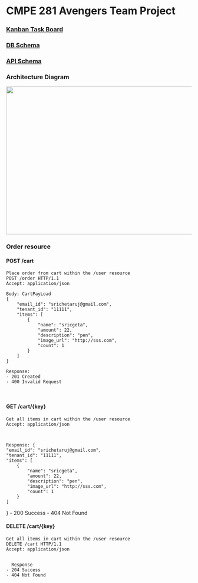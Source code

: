 # CMPE 281 Avengers Team Project


### [Kanban Task Board](https://github.com/nguyensjsu/fa18-281-avengers/projects/1)

### [DB Schema](https://github.com/nguyensjsu/fa18-281-avengers/blob/master/Backend/DB%20Schema.md)

### [API Schema](https://github.com/nguyensjsu/fa18-281-avengers/blob/master/Backend/API%20Schema.md)


### Architecture Diagram
<img src="https://github.com/nguyensjsu/fa18-281-avengers/blob/master/Architecture_BurgerOrderSytem.png" width="600" height="400" />




### Order resource

####    POST /cart
    Place order from cart within the /user resource
    POST /order HTTP/1.1
    Accept: application/json
    
    Body: CartPayLoad
    {
        "email_id": "srichetaruj@gmail.com",
        "tenant_id": "11111",
        "items": [
            {
                "name": "sricgeta",
                "amount": 22,
                "description": "pen",
                "image_url": "http://sss.com",
                "count": 1
            }
        ]
    }
    
    Response:
    - 201 Created
    - 400 Invalid Request
    
</br>


####    GET /cart/{key}
    Get all items in cart within the /user resource
    Accept: application/json
    

    
    Response: {
    "email_id": "srichetaruj@gmail.com",
    "tenant_id": "11111",
    "items": [
        {
            "name": "sricgeta",
            "amount": 22,
            "description": "pen",
            "image_url": "http://sss.com",
            "count": 1
        }
    ]
}
    - 200 Success
    - 404 Not Found

####    DELETE /cart/{key}
    Get all items in cart within the /user resource
    DELETE /cart HTTP/1.1
    Accept: application/json
    

      Response
    - 204 Success
    - 404 Not Found
    
</br>
